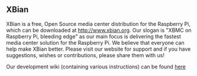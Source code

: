 ## XBian
XBian is a free, Open Source media center distribution for the Raspberry Pi, which can be downloaded at http://www.xbian.org. Our slogan is "XBMC on Raspberry Pi, bleeding edge" as our main focus is delivering the fastest media center solution for the Raspberry Pi. We believe that everyone can help make XBian better. Please visit our website for support and if you have suggestions, wishes or contributions, please share them with us!

Our development wiki (containing various instructions) can be found [here](https://github.com/xbianonpi/xbian/wiki)
